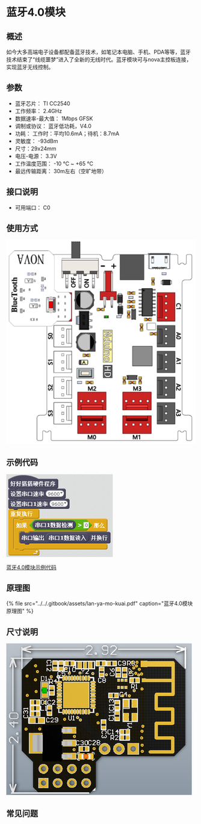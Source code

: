 # 蓝牙4.0模块

## 概述

如今大多高端电子设备都配备蓝牙技术，如笔记本电脑、手机、PDA等等，蓝牙技术结束了“线缆噩梦”进入了全新的无线时代。蓝牙模块可与nova主控板连接，实现蓝牙无线控制。

## 参数

* 蓝牙芯片： TI CC2540
* 工作频率： 2.4GHz
* 数据速率-最大值： 1Mbps GFSK
* 调制或协议： 蓝牙低功耗，V4.0
* 功耗： 工作时：平均10.6mA；待机：8.7mA
* 灵敏度： -93dBm
* 尺寸：29x24mm
* 电压-电源： 3.3V
* 工作温度范围： -10 ℃ ~ +65 ℃
* 最远传输距离： 30m左右（空旷地带）

## 接口说明

* 可用端口： C0

## 使用方式

![](../../.gitbook/assets/45.png)

## 示例代码

![](../../.gitbook/assets/141.png)

[蓝牙4.0模块示例代码](http://www.haohaodada.com/show.php?id=955396)

## 原理图

{% file src="../../.gitbook/assets/lan-ya-mo-kuai.pdf" caption="蓝牙4.0模块原理图" %}

## 尺寸说明

![](../../.gitbook/assets/114.png)

## 常见问题

